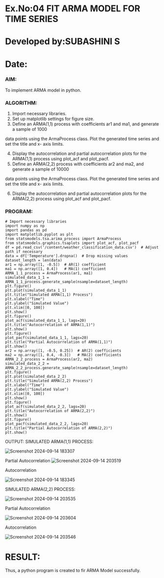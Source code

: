 # Ex.No:04   FIT ARMA MODEL FOR TIME SERIES
# Developed by:SUBASHINI S
# Date: 



### AIM:
To implement ARMA model in python.
### ALGORITHM:
1. Import necessary libraries.
2. Set up matplotlib settings for figure size.
3. Define an ARMA(1,1) process with coefficients ar1 and ma1, and generate a sample of 1000

data points using the ArmaProcess class. Plot the generated time series and set the title and x-
axis limits.

4. Display the autocorrelation and partial autocorrelation plots for the ARMA(1,1) process using
plot_acf and plot_pacf.
5. Define an ARMA(2,2) process with coefficients ar2 and ma2, and generate a sample of 10000

data points using the ArmaProcess class. Plot the generated time series and set the title and x-
axis limits.

6. Display the autocorrelation and partial autocorrelation plots for the ARMA(2,2) process using
plot_acf and plot_pacf.
### PROGRAM:
```
# Import necessary libraries
import numpy as np
import pandas as pd
import matplotlib.pyplot as plt
from statsmodels.tsa.arima_process import ArmaProcess
from statsmodels.graphics.tsaplots import plot_acf, plot_pacf
df = pd.read_csv('/content/weather_classification_data.csv')  # Adjust path if necessary
data = df['Temperature'].dropna()  # Drop missing values
dataset_length = len(data)
ar1 = np.array([1, -0.5])  # AR(1) coefficient
ma1 = np.array([1, 0.4])   # MA(1) coefficient
ARMA_1_1_process = ArmaProcess(ar1, ma1)
simulated_data_1_1 = ARMA_1_1_process.generate_sample(nsample=dataset_length)
plt.figure()
plt.plot(simulated_data_1_1)
plt.title("Simulated ARMA(1,1) Process")
plt.xlabel("Time")
plt.ylabel("Simulated Value")
plt.xlim([0, 100])
plt.show()
plt.figure()
plot_acf(simulated_data_1_1, lags=20)
plt.title("Autocorrelation of ARMA(1,1)")
plt.show()
plt.figure()
plot_pacf(simulated_data_1_1, lags=20)
plt.title("Partial Autocorrelation of ARMA(1,1)")
plt.show()
ar2 = np.array([1, -0.5, 0.25])  # AR(2) coefficients
ma2 = np.array([1, 0.4, -0.3])   # MA(2) coefficients
ARMA_2_2_process = ArmaProcess(ar2, ma2)
simulated_data_2_2 = ARMA_2_2_process.generate_sample(nsample=dataset_length)
plt.figure()
plt.plot(simulated_data_2_2)
plt.title("Simulated ARMA(2,2) Process")
plt.xlabel("Time")
plt.ylabel("Simulated Value")
plt.xlim([0, 100])
plt.show()
plt.figure()
plot_acf(simulated_data_2_2, lags=20)
plt.title("Autocorrelation of ARMA(2,2)")
plt.show()
plt.figure()
plot_pacf(simulated_data_2_2, lags=20)
plt.title("Partial Autocorrelation of ARMA(2,2)")
plt.show()
```
OUTPUT:
SIMULATED ARMA(1,1) PROCESS:


![Screenshot 2024-09-14 183307](https://github.com/user-attachments/assets/3b55640d-4752-46dd-83ee-d66d9b00bfda)

Partial Autocorrelation
![Screenshot 2024-09-14 203519](https://github.com/user-attachments/assets/ae31eb0f-a052-452e-bdbb-bb490026c30c)

Autocorrelation

![Screenshot 2024-09-14 183345](https://github.com/user-attachments/assets/1cb30c9b-7853-4e5d-8cc4-041b148abe41)


SIMULATED ARMA(2,2) PROCESS:

![Screenshot 2024-09-14 203535](https://github.com/user-attachments/assets/2f63ee51-c4f4-4a2c-9df8-9001a02d7d56)

Partial Autocorrelation

![Screenshot 2024-09-14 203604](https://github.com/user-attachments/assets/a540ae90-69f1-4e91-bc3b-7638fdbf18de)


Autocorrelation

![Screenshot 2024-09-14 203546](https://github.com/user-attachments/assets/d0e41c36-8971-454d-83d0-cf5cea1ab23d)


# RESULT:

Thus, a python program is created to fir ARMA Model successfully.
